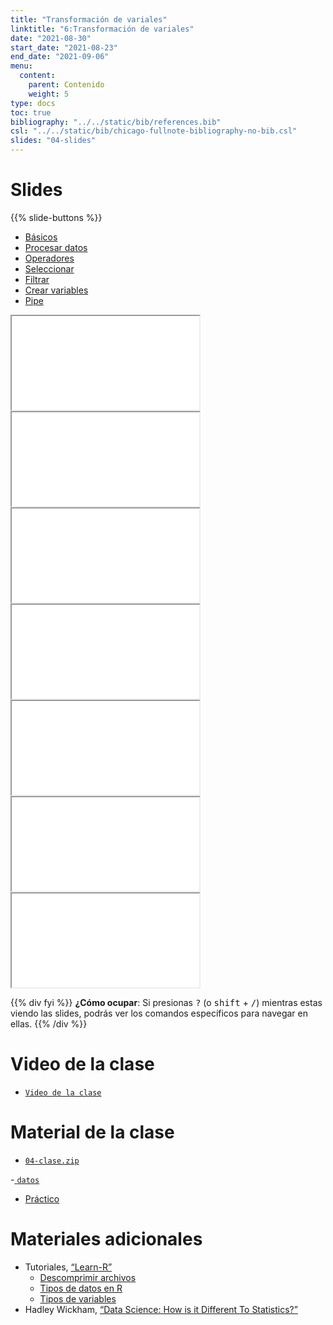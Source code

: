 ```yaml
---
title: "Transformación de variales"
linktitle: "6:Transformación de variales"
date: "2021-08-30"
start_date: "2021-08-23"
end_date: "2021-09-06"
menu:
  content:
    parent: Contenido
    weight: 5
type: docs
toc: true
bibliography: "../../static/bib/references.bib"
csl: "../../static/bib/chicago-fullnote-bibliography-no-bib.csl"
slides: "04-slides"
---
```


# Slides

{{% slide-buttons %}}

<ul class="nav nav-tabs" id="slide-tabs" role="tablist">
<li class="nav-item">
<a class="nav-link active" id="básicos-tab" data-toggle="tab" href="#básicos" role="tab" aria-controls="básicos" aria-selected="true">Básicos</a>
</li>
<li class="nav-item">
<a class="nav-link" id="procesar-datos-tab" data-toggle="tab" href="#procesar-datos" role="tab" aria-controls="procesar-datos" aria-selected="false">Procesar datos</a>
</li>
<li class="nav-item">
<a class="nav-link" id="operadores-tab" data-toggle="tab" href="#operadores" role="tab" aria-controls="operadores" aria-selected="false">Operadores</a>
</li>
<li class="nav-item">
<a class="nav-link" id="seleccionar-tab" data-toggle="tab" href="#seleccionar" role="tab" aria-controls="seleccionar" aria-selected="false">Seleccionar</a>
</li>
<li class="nav-item">
<a class="nav-link" id="filtrar-tab" data-toggle="tab" href="#filtrar" role="tab" aria-controls="filtrar" aria-selected="false">Filtrar</a>
</li>
<li class="nav-item">
<a class="nav-link" id="crear-variables-tab" data-toggle="tab" href="#crear-variables" role="tab" aria-controls="crear-variables" aria-selected="false">Crear variables</a>
</li>
<li class="nav-item">
<a class="nav-link" id="pipe-tab" data-toggle="tab" href="#pipe" role="tab" aria-controls="pipe" aria-selected="false">Pipe</a>
</li>
</ul>

<div id="slide-tabs" class="tab-content">

<div id="básicos" class="tab-pane fade show active" role="tabpanel" aria-labelledby="básicos-tab">

<div class="embed-responsive embed-responsive-16by9">

<iframe class="embed-responsive-item" src="/slides/04-slides.html#11">
</iframe>

</div>

</div>

<div id="procesar-datos" class="tab-pane fade" role="tabpanel" aria-labelledby="procesar-datos-tab">

<div class="embed-responsive embed-responsive-16by9">

<iframe class="embed-responsive-item" src="/slides/04-slides.html#14">
</iframe>

</div>

</div>

<div id="operadores" class="tab-pane fade" role="tabpanel" aria-labelledby="operadores-tab">

<div class="embed-responsive embed-responsive-16by9">

<iframe class="embed-responsive-item" src="/slides/04-slides.html#29">
</iframe>

</div>

</div>

<div id="seleccionar" class="tab-pane fade" role="tabpanel" aria-labelledby="seleccionar-tab">

<div class="embed-responsive embed-responsive-16by9">

<iframe class="embed-responsive-item" src="/slides/04-slides.html#35">
</iframe>

</div>

</div>

<div id="filtrar" class="tab-pane fade" role="tabpanel" aria-labelledby="filtrar-tab">

<div class="embed-responsive embed-responsive-16by9">

<iframe class="embed-responsive-item" src="/slides/04-slides.html#45">
</iframe>

</div>

</div>

<div id="crear-variables" class="tab-pane fade" role="tabpanel" aria-labelledby="crear-variables-tab">

<div class="embed-responsive embed-responsive-16by9">

<iframe class="embed-responsive-item" src="/slides/04-slides.html#52">
</iframe>

</div>

</div>

<div id="pipe" class="tab-pane fade" role="tabpanel" aria-labelledby="pipe-tab">

<div class="embed-responsive embed-responsive-16by9">

<iframe class="embed-responsive-item" src="/slides/04-slides.html#55">
</iframe>

</div>

</div>

</div>

{{% div fyi %}}
**¿Cómo ocupar**: Si presionas <kbd>?</kbd> (o <kbd>shift</kbd> + <kbd>/</kbd>) mientras estas viendo las slides, podrás ver los comandos específicos para navegar en ellas.
{{% /div %}}

# Video de la clase

-   [<i class="fas fa-video"></i> `Video de la clase`](https://zoom.us/rec/share/aOFcfYCGklH3cO41xd-WeFzC5oLS72a61wec84SYdTdDTiP-aGjV4rRWWWOj3mcj.1tjrSMe4RddJNO9i?startTime=1630364611000)

# Material de la clase

-   [<i class="fas fa-file-archive"></i> `04-clase.zip`](https://github.com/learn-R/04-class/raw/main/06-clase.zip)

\-[<i class="fas fa-<Datos para la clase"></i> `datos`](https://drive.google.com/drive/folders/1Orgb3Qb9LcjTfjYMdIdy7SWd3xDMrTbG?usp=sharing)

-   [<i class="fas fa-laptop-code"></i> Práctico](/example/06-practico/)

# Materiales adicionales

-   <i class="fab fa-youtube"></i> Tutoriales, [“Learn-R”](https://www.youtube.com/watch?v=UOoMzaWOQJA)
    -   [<i class="fas fa-file-o"></i> Descomprimir archivos](/resource/unzipping)
    -   [<i class="fas fa-file-o"></i> Tipos de datos en R](/resource/r-data-types-example)
    -   [<i class="fas fa-file-o"></i> Tipos de variables](/resource/r-data-types)
-   <i class="fas fa-book"></i> Hadley Wickham, [“Data Science: How is it Different To Statistics?”](http://bulletin.imstat.org/2014/09/data-science-how-is-it-different-to-statistics%E2%80%89/)
